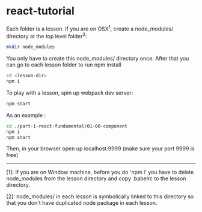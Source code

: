 # react-tutorial

Each folder is a lesson. If you are on OSX<sup>1</sup>, create a node_modules/ directory at the top level folder<sup>2</sup>:

```sh
mkdir node_modules
```

You only have to create this node_modules/ directory once. After that you can go to each lesson folder to run npm install

```sh
cd <lesson-dir>
npm i
```

To play with a lesson, spin up webpack dev server:

```sh
npm start
```

As an example : 

```sh
cd ./part-1-react-fundamental/01-00-component
npm i
npm start
```

Then, in your browser open up localhost:9999 (make sure your port 9999 is free)




------------
[1]: If you are on Window machine, before you do 'npm i' you have to delete node_modules from the lesson directory and copy .babelrc to the lesson directory.

[2]: node_modules/ in each lesson is symbolically linked to this directory so that you don't have duplicated node package in each lesson.




